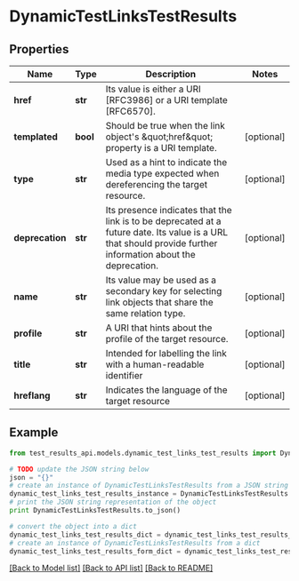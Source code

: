 # DynamicTestLinksTestResults


## Properties
Name | Type | Description | Notes
------------ | ------------- | ------------- | -------------
**href** | **str** | Its value is either a URI [RFC3986] or a URI template [RFC6570]. | 
**templated** | **bool** | Should be true when the link object&#39;s \&quot;href\&quot; property is a URI template. | [optional] 
**type** | **str** | Used as a hint to indicate the media type expected when dereferencing the target resource. | [optional] 
**deprecation** | **str** | Its presence indicates that the link is to be deprecated at a future date. Its value is a URL that should provide further information about the deprecation. | [optional] 
**name** | **str** | Its value may be used as a secondary key for selecting link objects that share the same relation type. | [optional] 
**profile** | **str** | A URI that hints about the profile of the target resource. | [optional] 
**title** | **str** | Intended for labelling the link with a human-readable identifier | [optional] 
**hreflang** | **str** | Indicates the language of the target resource | [optional] 

## Example

```python
from test_results_api.models.dynamic_test_links_test_results import DynamicTestLinksTestResults

# TODO update the JSON string below
json = "{}"
# create an instance of DynamicTestLinksTestResults from a JSON string
dynamic_test_links_test_results_instance = DynamicTestLinksTestResults.from_json(json)
# print the JSON string representation of the object
print DynamicTestLinksTestResults.to_json()

# convert the object into a dict
dynamic_test_links_test_results_dict = dynamic_test_links_test_results_instance.to_dict()
# create an instance of DynamicTestLinksTestResults from a dict
dynamic_test_links_test_results_form_dict = dynamic_test_links_test_results.from_dict(dynamic_test_links_test_results_dict)
```
[[Back to Model list]](../README.md#documentation-for-models) [[Back to API list]](../README.md#documentation-for-api-endpoints) [[Back to README]](../README.md)


